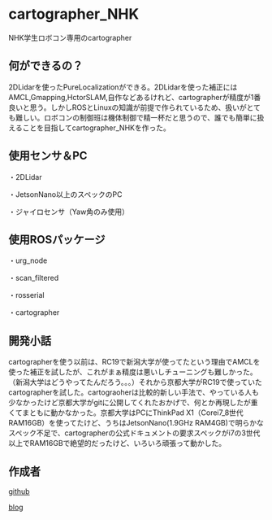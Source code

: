 cartographer_NHK
====

NHK学生ロボコン専用のcartographer

## 何ができるの？

2DLidarを使ったPureLocalizationができる。2DLidarを使った補正にはAMCL,Gmapping,HctorSLAM,自作などあるけれど、cartographerが精度が1番良いと思う。しかしROSとLinuxの知識が前提で作られているため、扱いがとても難しい。ロボコンの制御班は機体制御で精一杯だと思うので、誰でも簡単に扱えることを目指してcartographer_NHKを作った。

## 使用センサ＆PC

・2DLidar

・JetsonNano以上のスペックのPC

・ジャイロセンサ（Yaw角のみ使用）

## 使用ROSパッケージ

・urg_node

・scan_filtered

・rosserial

・cartographer

## 開発小話

cartographerを使う以前は、RC19で新潟大学が使ってたという理由でAMCLを使った補正を試したが、これがまぁ精度は悪いしチューニングも難しかった。（新潟大学はどうやってたんだろう。。。）それから京都大学がRC19で使っていたcartographerを試した。cartograoherは比較的新しい手法で、やっている人も少なかったけど京都大学がgitに公開してくれたおかげで、何とか再現したが重くてまともに動かなかった。京都大学はPCにThinkPad X1（Corei7_8世代 RAM16GB）を使ってたけど、うちはJetsonNano(1.9GHz RAM4GB)で明らかなスペック不足で、cartographerの公式ドキュメントの要求スペックがi7の3世代以上でRAM16GBで絶望的だったけど、いろいろ頑張って動かした。

## 作成者

[github](https://github.com/44rereren)

[blog](https://rerereren.hatenablog.com/)
